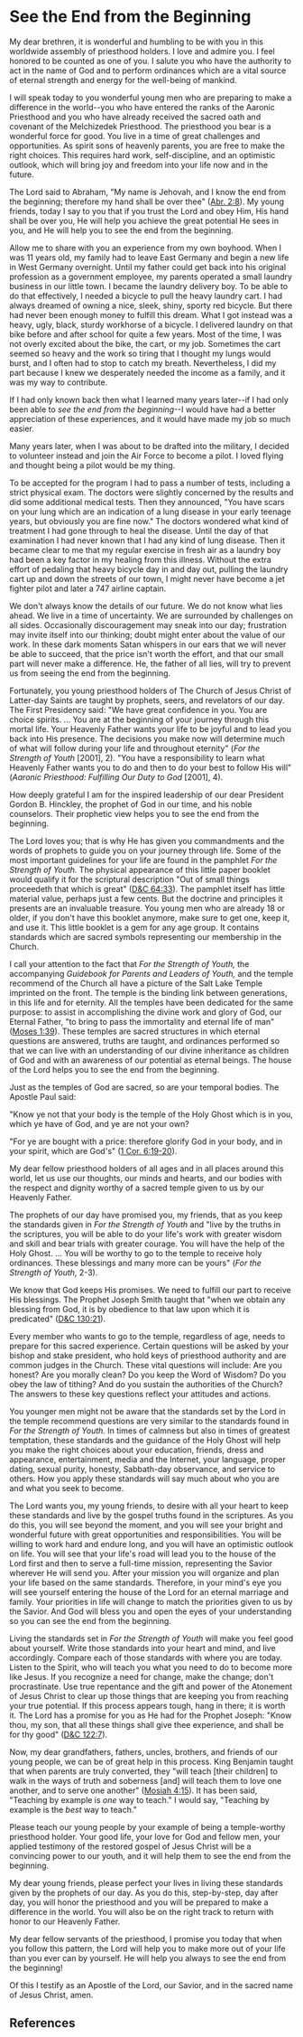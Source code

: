 # See the End from the Beginning

My dear brethren, it is wonderful and humbling to be with you in this
worldwide assembly of priesthood holders. I love and admire you. I feel
honored to be counted as one of you. I salute you who have the authority to
act in the name of God and to perform ordinances which are a vital source of
eternal strength and energy for the well-being of mankind.

I will speak today to you wonderful young men who are preparing to make a
difference in the world--you who have entered the ranks of the Aaronic
Priesthood and you who have already received the sacred oath and covenant of
the Melchizedek Priesthood. The priesthood you bear is a wonderful force for
good. You live in a time of great challenges and opportunities. As spirit sons
of heavenly parents, you are free to make the right choices. This requires
hard work, self-discipline, and an optimistic outlook, which will bring joy
and freedom into your life now and in the future.

The Lord said to Abraham, "My name is Jehovah, and I know the end from the
beginning; therefore my hand shall be over thee" ([Abr.
2:8](/scriptures/pgp/abr/2.8?lang=eng#7)). My young friends, today I say to
you that if you trust the Lord and obey Him, His hand shall be over you, He
will help you achieve the great potential He sees in you, and He will help you
to see the end from the beginning.

Allow me to share with you an experience from my own boyhood. When I was 11
years old, my family had to leave East Germany and begin a new life in West
Germany overnight. Until my father could get back into his original profession
as a government employee, my parents operated a small laundry business in our
little town. I became the laundry delivery boy. To be able to do that
effectively, I needed a bicycle to pull the heavy laundry cart. I had always
dreamed of owning a nice, sleek, shiny, sporty red bicycle. But there had
never been enough money to fulfill this dream. What I got instead was a heavy,
ugly, black, sturdy workhorse of a bicycle. I delivered laundry on that bike
before and after school for quite a few years. Most of the time, I was not
overly excited about the bike, the cart, or my job. Sometimes the cart seemed
so heavy and the work so tiring that I thought my lungs would burst, and I
often had to stop to catch my breath. Nevertheless, I did my part because I
knew we desperately needed the income as a family, and it was my way to
contribute.

If I had only known back then what I learned many years later--if I had only
been able to _see the end from the beginning_--I would have had a better
appreciation of these experiences, and it would have made my job so much
easier.

Many years later, when I was about to be drafted into the military, I decided
to volunteer instead and join the Air Force to become a pilot. I loved flying
and thought being a pilot would be my thing.

To be accepted for the program I had to pass a number of tests, including a
strict physical exam. The doctors were slightly concerned by the results and
did some additional medical tests. Then they announced, "You have scars on
your lung which are an indication of a lung disease in your early teenage
years, but obviously you are fine now." The doctors wondered what kind of
treatment I had gone through to heal the disease. Until the day of that
examination I had never known that I had any kind of lung disease. Then it
became clear to me that my regular exercise in fresh air as a laundry boy had
been a key factor in my healing from this illness. Without the extra effort of
pedaling that heavy bicycle day in and day out, pulling the laundry cart up
and down the streets of our town, I might never have become a jet fighter
pilot and later a 747 airline captain.

We don't always know the details of our future. We do not know what lies
ahead. We live in a time of uncertainty. We are surrounded by challenges on
all sides. Occasionally discouragement may sneak into our day; frustration may
invite itself into our thinking; doubt might enter about the value of our
work. In these dark moments Satan whispers in our ears that we will never be
able to succeed, that the price isn't worth the effort, and that our small
part will never make a difference. He, the father of all lies, will try to
prevent us from seeing the end from the beginning.

Fortunately, you young priesthood holders of The Church of Jesus Christ of
Latter-day Saints are taught by prophets, seers, and revelators of our day.
The First Presidency said: "We have great confidence in you. You are choice
spirits. ... You are at the beginning of your journey through this mortal life.
Your Heavenly Father wants your life to be joyful and to lead you back into
His presence. The decisions you make now will determine much of what will
follow during your life and throughout eternity" (_For the Strength of Youth_
[2001], 2). "You have a responsibility to learn what Heavenly Father wants you
to do and then to do your best to follow His will" (_Aaronic Priesthood:
Fulfilling Our Duty to God_ [2001], 4).

How deeply grateful I am for the inspired leadership of our dear President
Gordon B. Hinckley, the prophet of God in our time, and his noble counselors.
Their prophetic view helps you to see the end from the beginning.

The Lord loves you; that is why He has given you commandments and the words of
prophets to guide you on your journey through life. Some of the most important
guidelines for your life are found in the pamphlet _For the Strength of
Youth._ The physical appearance of this little paper booklet would qualify it
for the scriptural description "Out of small things proceedeth that which is
great" ([D&amp;C 64:33](/scriptures/dc-testament/dc/64.33?lang=eng#32)). The
pamphlet itself has little material value, perhaps just a few cents. But the
doctrine and principles it presents are an invaluable treasure. You young men
who are already 18 or older, if you don't have this booklet anymore, make sure
to get one, keep it, and use it. This little booklet is a gem for any age
group. It contains standards which are sacred symbols representing our
membership in the Church.

I call your attention to the fact that _For the Strength of Youth,_ the
accompanying _Guidebook for Parents and Leaders of Youth,_ and the temple
recommend of the Church all have a picture of the Salt Lake Temple imprinted
on the front. The temple is the binding link between generations, in this life
and for eternity. All the temples have been dedicated for the same purpose: to
assist in accomplishing the divine work and glory of God, our Eternal Father,
"to bring to pass the immortality and eternal life of man" ([Moses
1:39](/scriptures/pgp/moses/1.39?lang=eng#38)). These temples are sacred
structures in which eternal questions are answered, truths are taught, and
ordinances performed so that we can live with an understanding of our divine
inheritance as children of God and with an awareness of our potential as
eternal beings. The house of the Lord helps you to see the end from the
beginning.

Just as the temples of God are sacred, so are your temporal bodies. The
Apostle Paul said:

"Know ye not that your body is the temple of the Holy Ghost which is in you,
which ye have of God, and ye are not your own?

"For ye are bought with a price: therefore glorify God in your body, and in
your spirit, which are God's" ([1 Cor.
6:19-20](/scriptures/nt/1-cor/6.19-20?lang=eng#18)).

My dear fellow priesthood holders of all ages and in all places around this
world, let us use our thoughts, our minds and hearts, and our bodies with the
respect and dignity worthy of a sacred temple given to us by our Heavenly
Father.

The prophets of our day have promised you, my friends, that as you keep the
standards given in _For the Strength of Youth_ and "live by the truths in the
scriptures, you will be able to do your life's work with greater wisdom and
skill and bear trials with greater courage. You will have the help of the Holy
Ghost. ... You will be worthy to go to the temple to receive holy ordinances.
These blessings and many more can be yours" (_For the Strength of Youth,_
2-3).

We know that God keeps His promises. We need to fulfill our part to receive
His blessings. The Prophet Joseph Smith taught that "when we obtain any
blessing from God, it is by obedience to that law upon which it is predicated"
([D&amp;C 130:21](/scriptures/dc-testament/dc/130.21?lang=eng#20)).

Every member who wants to go to the temple, regardless of age, needs to
prepare for this sacred experience. Certain questions will be asked by your
bishop and stake president, who hold keys of priesthood authority and are
common judges in the Church. These vital questions will include: Are you
honest? Are you morally clean? Do you keep the Word of Wisdom? Do you obey the
law of tithing? And do you sustain the authorities of the Church? The answers
to these key questions reflect your attitudes and actions.

You younger men might not be aware that the standards set by the Lord in the
temple recommend questions are very similar to the standards found in _For the
Strength of Youth._ In times of calmness but also in times of greatest
temptation, these standards and the guidance of the Holy Ghost will help you
make the right choices about your education, friends, dress and appearance,
entertainment, media and the Internet, your language, proper dating, sexual
purity, honesty, Sabbath-day observance, and service to others. How you apply
these standards will say much about who you are and what you seek to become.

The Lord wants you, my young friends, to desire with all your heart to keep
these standards and live by the gospel truths found in the scriptures. As you
do this, you will see beyond the moment, and you will see your bright and
wonderful future with great opportunities and responsibilities. You will be
willing to work hard and endure long, and you will have an optimistic outlook
on life. You will see that your life's road will lead you to the house of the
Lord first and then to serve a full-time mission, representing the Savior
wherever He will send you. After your mission you will organize and plan your
life based on the same standards. Therefore, in your mind's eye you will see
yourself entering the house of the Lord for an eternal marriage and family.
Your priorities in life will change to match the priorities given to us by the
Savior. And God will bless you and open the eyes of your understanding so you
can see the end from the beginning.

Living the standards set in _For the Strength of Youth_ will make you feel
good about yourself. Write those standards into your heart and mind, and live
accordingly. Compare each of those standards with where you are today. Listen
to the Spirit, who will teach you what you need to do to become more like
Jesus. If you recognize a need for change, make the change; don't
procrastinate. Use true repentance and the gift and power of the Atonement of
Jesus Christ to clear up those things that are keeping you from reaching your
true potential. If this process appears tough, hang in there; it is worth it.
The Lord has a promise for you as He had for the Prophet Joseph: "Know thou,
my son, that all these things shall give thee experience, and shall be for thy
good" ([D&amp;C 122:7](/scriptures/dc-testament/dc/122.7?lang=eng#6)).

Now, my dear grandfathers, fathers, uncles, brothers, and friends of our young
people, we can be of great help in this process. King Benjamin taught that
when parents are truly converted, they "will teach [their children] to walk in
the ways of truth and soberness [and] will teach them to love one another, and
to serve one another" ([Mosiah
4:15](/scriptures/bofm/mosiah/4.15?lang=eng#14)). It has been said, "Teaching
by example is _one_ way to teach." I would say, "Teaching by example is the
_best_ way to teach."

Please teach our young people by your example of being a temple-worthy
priesthood holder. Your good life, your love for God and fellow men, your
applied testimony of the restored gospel of Jesus Christ will be a convincing
power to our youth, and it will help them to see the end from the beginning.

My dear young friends, please perfect your lives in living these standards
given by the prophets of our day. As you do this, step-by-step, day after day,
you will honor the priesthood and you will be prepared to make a difference in
the world. You will also be on the right track to return with honor to our
Heavenly Father.

My dear fellow servants of the priesthood, I promise you today that when you
follow this pattern, the Lord will help you to make more out of your life than
you ever can by yourself. He will help you always to see the end from the
beginning!

Of this I testify as an Apostle of the Lord, our Savior, and in the sacred
name of Jesus Christ, amen.

## References


